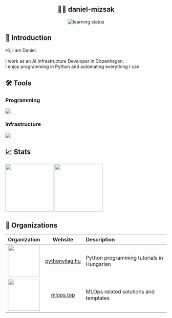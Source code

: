 ## <div align="center">👨‍💻 daniel-mizsak</div>

<div align="center">
<img src="https://img.shields.io/badge/learning-in%20progress-brightgreen" alt="learning status">
</div>


## 👋 Introduction
Hi, I am Daniel.<br><br>
I work as an AI Infrastructure Developer in Copenhagen.<br>
I enjoy programming in Python and automating everything I can.


## 🛠️ Tools
### Programming
<p align="left">
<img src="https://skillicons.dev/icons?i=python,cs,git,pytorch,nix" />
</p>

### Infrastructure
<p align="left">
<img src="https://skillicons.dev/icons?i=linux,docker,ansible,githubactions,azure" />
</p>

## 📈 Stats
<a href="https://github-readme-stats.vercel.app/api?username=daniel-mizsak&show_icons=true&hide=contribs,prs&theme=transparent&custom_title=Open%20Source%20Contributions&disable_animations=true" target="_blank"><img height=150 align="center" src="https://github-readme-stats.vercel.app/api?username=daniel-mizsak&show_icons=true&hide=contribs,prs&theme=transparent&custom_title=Open%20Source%20Contributions&disable_animations=true" /></a>
<a href="https://github-readme-stats.vercel.app/api/top-langs?username=daniel-mizsak&layout=donut&langs_count=4&theme=transparent&card_width=300&custom_title=Languages&disable_animations=true" target="_blank"><img height=150 align="center" src="https://github-readme-stats.vercel.app/api/top-langs?username=daniel-mizsak&layout=compact&langs_count=4&theme=transparent&card_width=300&custom_title=Languages&disable_animations=true" /></a>


## 🏢 Organizations
| Organization | Website | Description |
|:---------|:--------:|:------------|
| <a href="https://github.com/PythonVilag" target="_blank"><img height=100 src="https://github.com/PythonVilag.png?size=100"></a> | [pythonvilag.hu](https://pythonvilag.hu) | Python programming tutorials in Hungarian |
| <a href="https://github.com/mlops-top" target="_blank"><img height=100 src="https://github.com/mlops-top.png?size=100"></a> | [mlops.top](https://mlops.top) | MLOps related solutions and templates |
